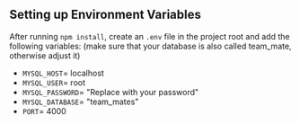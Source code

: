 ## Setting up Environment Variables

After running `npm install`, create an `.env` file in the project root and add the following variables:
(make sure that your database is also called team_mate, otherwise adjust it)

- `MYSQL_HOST`= localhost
- `MYSQL_USER`= root
- `MYSQL_PASSWORD`= "Replace with your password"
- `MYSQL_DATABASE`= "team_mates"
- `PORT`= 4000
